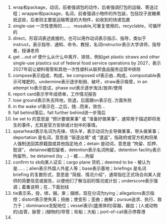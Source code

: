 1. wrap和package，动词，前者强调包的动作，后者强调打包的运输、寄送过程；wrapper和package，名词，前者强调小物件的外包装，包括饺子皮糖果纸这些，后者则主要是运输寄送的大物件，如收到的快递包裹
2. single-use 一次性使用的.....， reusable,可重复使用的，recyclable，可循环的
3. direct，形容词表述直接的，也可以用作动词表示指示、指导，类似于instruct，表示指导、通知、命令、教授，名词instructor表示大学讲师，指导者，授课老师
4. get ...out of 使什么从什么中离开、排除，例如get plastic straws and other single-use plastics out of federal food service operations by 2027，表示2027年前让塑料吸管和其他一次性塑料从联邦食品服务运营中排除
5. compose表示组成、构成，be composed of表示由...构成，compostable表示可堆肥的，undermine表示逐步削弱、破坏，straw表示吸管，in an attempt to表示尝试，phase out表示逐步淘汰/放弃/使用
6. report card表示学年成绩单，工作情况报告
7. lose ground表示失去阵地，败退，后面跟on表示在..方面失败
8. in the wake of表示在...之后，随...而来，效仿...
9. fall behind落后，fall further behind进一步落后
10. be set to 的意思是 “预计要做某事” 或 “准备好做某事”，通常用于描述即将发生的事件，尤其是官方安排或计划中的事情。
11. spearhead表示名词为先锋、领头羊，表示动词为主导做某事，带头做某事；deportation 是名词，意思是 “驱逐出境” 或 “遣返”，指政府或官方机构将某人强制送回其原籍国或其他指定地点；detain 是动词，意思是 “拘留、扣押、耽误”， detainee被扣留者，detention表示名词拘留，detention facility表示拘留所，be detained (by …) - 被……拘留
12. confirm to sb向某人证实；cargo plane 货机；deemed to be - 被认为是……；alien表示外国人外星人等；base表示基地；briefings 是名词 briefing 的复数形式，意思是 “简报、情况介绍”，通常指在正式场合向某人提供的简要信息或报告，以便他们了解当前的情况或计划；underscore表示强调；着重说明；在…下面划线
13. tie表示系，拴，绑，捆，束；捆绑，现在分词为tying；allegations表示指控；distort表示使失真；扭曲；使变形；歪曲；曲解；pursue追求、执行、致力于；dominance支配地位；vessel表示(盛液体的)容器，器皿；(人或动物的)血管，脉管；(植物的)导管；轮船；大船；port-of-call表示停靠港
14. 




